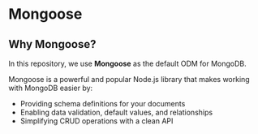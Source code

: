 # Mongoose

## Why Mongoose?

In this repository, we use **Mongoose** as the default ODM for MongoDB.

Mongoose is a powerful and popular Node.js library that makes working with MongoDB easier by:

- Providing schema definitions for your documents
- Enabling data validation, default values, and relationships
- Simplifying CRUD operations with a clean API
